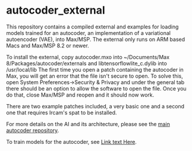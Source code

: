 # autocoder_external

This repository contains a compiled external and examples for loading models trained for an autocoder, an implementation of a variational autoencoder (VAE), into Max/MSP. The external only runs on ARM based Macs and Max/MSP 8.2 or newer.

To install the external, copy autocoder.mxo into ~/Documents/Max 8/Packages/autocoder/externals and libtensorflowlite_c.dylib into /usr/local/lib
The first time you open a patch containing the autocoder in Max, you will get an error that the file isn't secure to open. To solve this, open System Preferences->Security & Privacy and under the general tab there should be an option to allow the software to open the file. Once you do that, close Max/MSP and reopen and it should now work.

There are two example patches included, a very basic one and a second one that requires Ircam's spat to be installed.

For more details on the AI and its architecture, please see the [main autocoder repository](https://github.com/franzson/autocoder).

To train models for the autocoder, see [Link text Here](https://link-url-here.org).
